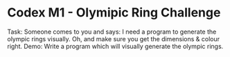 Codex M1 - Olymipic Ring Challenge
=======================

Task: Someone comes to you and says: I need a program to generate the olympic rings visually. Oh, and make sure you get the dimensions & colour right.
Demo: Write a program which will visually generate the olympic rings.

